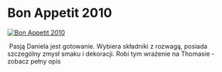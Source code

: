 Bon Appetit 2010 
=============
[![Bon Appetit 2010 ](http://vidos.pl/images/player.gif)](http://vidos.pl/bon-appetit-2010)

  Pasją Daniela jest gotowanie. Wybiera składniki z rozwagą, posiada szczególny zmysł smaku i dekoracji. Robi tym wrażenie na Thomasie - zobacz pełny opis
